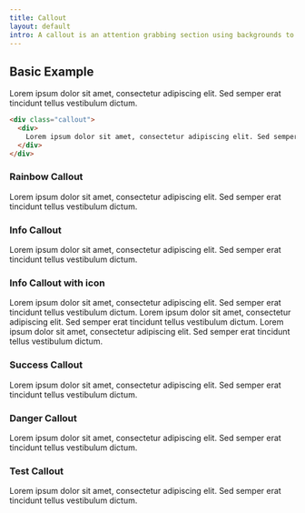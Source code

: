 ```yaml
---
title: Callout
layout: default
intro: A callout is an attention grabbing section using backgrounds to stand out from other sections.
---
```


## Basic Example

  <div class="callout">
    <div> 
      Lorem ipsum dolor sit amet, consectetur adipiscing elit. Sed semper erat tincidunt tellus vestibulum dictum. 
    </div>
  </div>

```html
<div class="callout">
  <div> 
    Lorem ipsum dolor sit amet, consectetur adipiscing elit. Sed semper erat tincidunt tellus vestibulum dictum. 
  </div>
</div>
```

### Rainbow Callout

<div class="callout callout--rainbow">
  <div> 
    Lorem ipsum dolor sit amet, consectetur adipiscing elit. Sed semper erat tincidunt tellus vestibulum dictum. 
  </div>
</div>

### Info Callout

<div class="callout callout--info">
  <div> 
    Lorem ipsum dolor sit amet, consectetur adipiscing elit. Sed semper erat tincidunt tellus vestibulum dictum. 
  </div>
</div>

### Info Callout with icon

<div class="callout callout--info">
  <div class="layout-flex-baseline"> 
    <span class="fas fa-external-link-alt margin-right-small" aria-hidden="true"></span>
    <div>
      Lorem ipsum dolor sit amet, consectetur adipiscing elit. Sed semper erat tincidunt tellus vestibulum dictum. Lorem ipsum dolor sit amet, consectetur adipiscing elit. Sed semper erat tincidunt tellus vestibulum dictum. Lorem ipsum dolor sit amet, consectetur adipiscing elit. Sed semper erat tincidunt tellus vestibulum dictum. 
    </div>
  </div>
</div>

### Success Callout

<div class="callout callout--success">
  <div> 
    Lorem ipsum dolor sit amet, consectetur adipiscing elit. Sed semper erat tincidunt tellus vestibulum dictum. 
  </div>
</div>

### Danger Callout

<div class="callout callout--danger">
  <div> 
    Lorem ipsum dolor sit amet, consectetur adipiscing elit. Sed semper erat tincidunt tellus vestibulum dictum. 
  </div>
</div>

### Test Callout

<div class="callout callout--test">
  <div> 
    Lorem ipsum dolor sit amet, consectetur adipiscing elit. Sed semper erat tincidunt tellus vestibulum dictum. 
  </div>
</div>